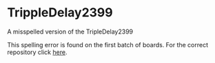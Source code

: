 # TrippleDelay2399
A misspelled version of the TripleDelay2399

This spelling error is found on the first batch of boards. For the correct repository click <a href="https://github.com/UEPro/TripleDelay2399">here</a>.
